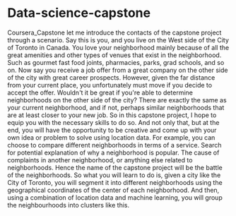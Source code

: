 # Data-science-capstone
Coursera_Capstone let me introduce the contacts of the capstone project through a scenario. Say this is you, and you live on the West side of the City of Toronto in Canada. You love your neighborhood mainly because of all the great amenities and other types of venues that exist in the neighborhood. Such as gourmet fast food joints, pharmacies, parks, grad schools, and so on. Now say you receive a job offer from a great company on the other side of the city with great career prospects. However, given the far distance from your current place, you unfortunately must move if you decide to accept the offer. Wouldn't it be great if you're able to determine neighborhoods on the other side of the city? There are exactly the same as your current neighborhood, and if not, perhaps similar neighborhoods that are at least closer to your new job. So in this capstone project, I hope to equip you with the necessary skills to do so. And not only that, but at the end, you will have the opportunity to be creative and come up with your own idea or problem to solve using location data. For example, you can choose to compare different neighborhoods in terms of a service. Search for potential explanation of why a neighborhood is popular. The cause of complaints in another neighborhood, or anything else related to neighborhoods. Hence the name of the capstone project will be the battle of the neighborhoods. So what you will learn to do is, given a city like the City of Toronto, you will segment it into different neighborhoods using the geographical coordinates of the center of each neighborhood. And then, using a combination of location data and machine learning, you will group the neighbourhoods into clusters like this.
